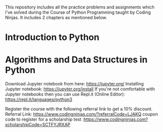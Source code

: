 This repository includes all the practice problems and assignments which I've solved during the Course of Python Programming taught by Coding Ninjas. It includes 2 chapters as mentioned below.

# Introduction to Python
# Algorithms and Data Structures in Python




Download Jupyter notebook from here: https://jupyter.org/
Installing Jupyter notebook: https://jupyter.org/install
If you're not comfortable with Jupyter notebooks then you can use Repl.it (Online Editor): https://repl.it/languages/python3

Register the course with the following referral link to get a 10% discount.
Referral Link: https://www.codingninjas.com/?referralCode=LJAKQ
coupon code to register for a scholarship test :https://www.codingninjas.com?scholarshipCode=SCTFYJRXAP
